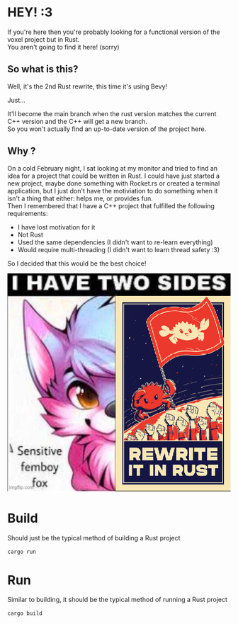 # HEY! :3 
If you're here then you're probably looking for a functional version of the voxel project but in Rust.  
You aren't going to find it here! (sorry)

## So what is this?
Well, it's the 2nd Rust rewrite, this time it's using Bevy! 

Just... 

It'll become the main branch when the rust version matches the current C++ version and the C++ will get a new branch.  
So you won't actually find an up-to-date version of the project here. 

## Why ?
On a cold February night, I sat looking at my monitor and tried to find an idea for a project that could be written in Rust. 
I could have just started a new project, maybe done something with Rocket.rs or created a terminal application, but I just don't have the motiviation to do something when it isn't a thing that either: helps me, or provides fun.  
Then I remembered that I have a C++ project that fulfilled the following requirements: 
- I have lost motivation for it 
- Not Rust
- Used the same dependencies (I didn't want to re-learn everything)
- Would require multi-threading (I didn't want to learn thread safety :3)

So I decided that this would be the best choice! 

!["Rewrite it in rust" with a little cut furry fox](https://github.com/Portablefire22/Vulkan-Voxel/blob/Rust-Rewrite/.github/assets/rust.png?raw=true)

# Build 
Should just be the typical method of building a Rust project 
```bash
cargo run 
```
# Run
Similar to building, it should be the typical method of running a Rust project 
```bash 
cargo build
```



